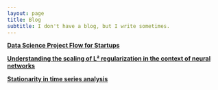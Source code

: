 ```yaml
---
layout: page
title: Blog
subtitle: I don't have a blog, but I write sometimes.
---
```



**[Data Science Project Flow for Startups](https://towardsdatascience.com/data-science-project-flow-for-startups-282a93d4508d)**

**[Understanding the scaling of L² regularization in the context of neural networks](https://towardsdatascience.com/understanding-the-scaling-of-l%C2%B2-regularization-in-the-context-of-neural-networks-e3d25f8b50db)**

**[Stationarity in time series analysis](https://towardsdatascience.com/stationarity-in-time-series-analysis-90c94f27322)**
